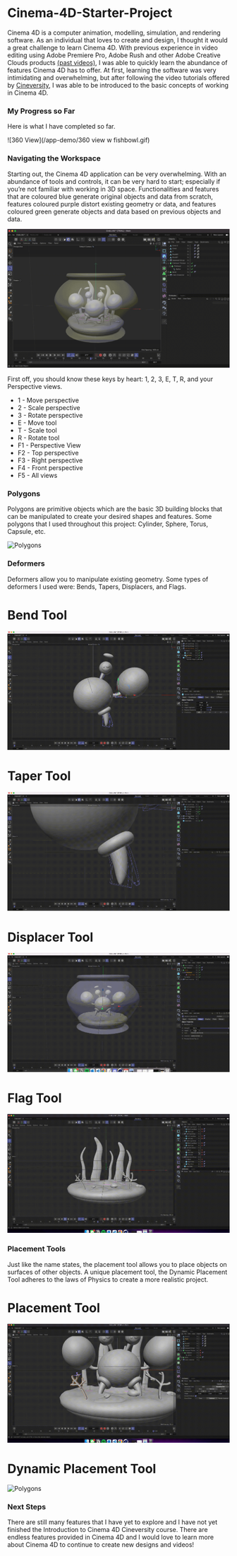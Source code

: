 # Cinema-4D-Starter-Project
Cinema 4D is a computer animation, modelling, simulation, and rendering software. As an individual that loves to create and design, I thought it would a great challenge to learn Cinema 4D. With previous experience in video editing using Adobe Premiere Pro, Adobe Rush and other Adobe Creative Clouds products [(past videos)](https://www.youtube.com/watch?v=jCEpHFLz5LQ), I was able to quickly learn the abundance of features Cinema 4D has to offer. At first, learning the software was very intimidating and overwhelming, but after following the video tutorials offered by [Cineversity](https://www.cineversity.com/vidplaylist/getting_started_in_cinema_4d_r25/getting_started_in_cinema_4d_01_series_overview_r25), I was able to be introduced to the basic concepts of working in Cinema 4D.  

### My Progress so Far
Here is what I have completed so far. 

![360 View](/app-demo/360 view w fishbowl.gif)

### Navigating the Workspace
Starting out, the Cinema 4D application can be very overwhelming. With an abundance of tools and controls, it can be very hard to start; especially if you’re not familiar with working in 3D space. Functionalities and features that are coloured blue generate original objects and data from scratch, features coloured purple distort existing geometry or data, and features coloured green generate objects and data based on previous objects and data.

![Features](/app-demo/Features.gif)

First off, you should know these keys by heart: 1, 2, 3, E, T, R, and your Perspective views.
- 1 - Move perspective
- 2 - Scale perspective
- 3 - Rotate perspective
- E - Move tool
- T - Scale tool
- R - Rotate tool
- F1 - Perspective View
- F2 - Top perspective
- F3 - Right perspective
- F4 - Front perspective
- F5 - All views

### Polygons
Polygons are primitive objects which are the basic 3D building blocks that can be manipulated to create your desired shapes and features. Some polygons that I used throughout this project: Cylinder, Sphere, Torus, Capsule, etc.

![Polygons](/app-demo/Polygons.gif)

### Deformers
Deformers allow you to manipulate existing geometry. Some types of deformers I used were: Bends, Tapers, Displacers, and Flags.

# Bend Tool
![Bend](/app-demo/Bending.gif)

# Taper Tool
![Taper](/app-demo/Taper.gif)

# Displacer Tool
![Displacer](/app-demo/Displacer.gif)

# Flag Tool
![Flag](/app-demo/Flag.gif)

### Placement Tools
Just like the name states, the placement tool allows you to place objects on surfaces of other objects. A unique placement tool, the Dynamic Placement Tool adheres to the laws of Physics to create a more realistic project.

# Placement Tool
![Polygons](/app-demo/Placement.gif)

# Dynamic Placement Tool
![Polygons](/app-demo/Dynamic-Placement.gif)

### Next Steps
There are still many features that I have yet to explore and I have not yet finished the Introduction to Cinema 4D Cineversity course. There are endless features provided in Cinema 4D and I would love to learn more about Cinema 4D to continue to create new designs and videos!








